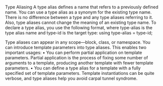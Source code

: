 Type Aliasing
A type alias defines a name that refers to a previously defined name. You can
use a type alias as a synonym for the existing type name.
There is no difference between a type and any type aliases referring to
it. Also, type aliases cannot change the meaning of an existing type name.
To declare a type alias, you use the following format, where type-alias is
the type alias name and type-id is the target type:
using type-alias = type-id;

Type aliases can appear in any scope—block, class, or namespace.
You can introduce template parameters into type aliases. This enables
two important usages:
•	 You can perform partial application on template parameters. Partial
application is the process of fixing some number of arguments to a
template, producing another template with fewer template parameters.
•	 You can define a type alias for a template with a fully specified set of
template parameters.
Template instantiations can be quite verbose, and type aliases help you
avoid carpal tunnel syndrome.
